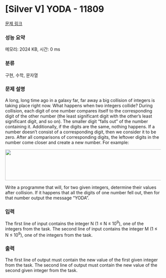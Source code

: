 # [Silver V] YODA - 11809 

[문제 링크](https://www.acmicpc.net/problem/11809) 

### 성능 요약

메모리: 2024 KB, 시간: 0 ms

### 분류

구현, 수학, 문자열

### 문제 설명

<p>A long, long time ago in a galaxy far, far away a big collision of integers is taking place right now. What happens when two integers collide? During collision, each digit of one number compares itself to the corresponding digit of the other number (the least significant digit with the other’s least significant digit, and so on). The smaller digit “falls out” of the number containing it. Additionally, if the digits are the same, nothing happens. If a number doesn’t consist of a corresponding digit, then we consider it to be zero. After all comparisons of corresponding digits, the leftover digits in the number come closer and create a new number. For example:</p>

<p style="text-align: center;"><img alt="" src="" style="height:100px; width:517px"></p>

<p>Write a programme that will, for two given integers, determine their values after collision. If it happens that all the digits of one number fell out, then for that number output the message “YODA”.</p>

### 입력 

 <p>The first line of input contains the integer N (1 ≤ N ≤ 10<sup>9</sup>), one of the integers from the task. The second line of input contains the integer M (1 ≤ N ≤ 10<sup>9</sup>), one of the integers from the task.</p>

### 출력 

 <p>The first line of output must contain the new value of the first given integer from the task. The second line of output must contain the new value of the second given integer from the task.</p>

